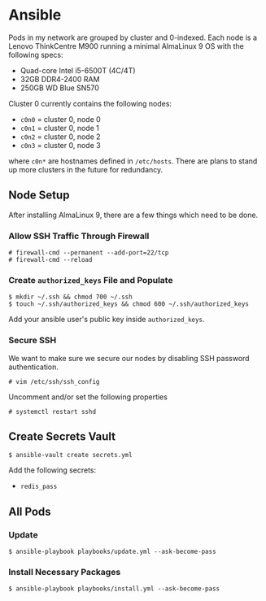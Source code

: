 # Ansible

Pods in my network are grouped by cluster and 0-indexed. Each node is a Lenovo
ThinkCentre M900 running a minimal AlmaLinux 9 OS with the following specs:

- Quad-core Intel i5-6500T (4C/4T)
- 32GB DDR4-2400 RAM
- 250GB WD Blue SN570

Cluster 0 currently contains the following nodes:

- `c0n0` = cluster 0, node 0
- `c0n1` = cluster 0, node 1
- `c0n2` = cluster 0, node 2
- `c0n3` = cluster 0, node 3

where `c0n*` are hostnames defined in `/etc/hosts`. There are plans to stand up
more clusters in the future for redundancy.

## Node Setup

After installing AlmaLinux 9, there are a few things which need to be done.

### Allow SSH Traffic Through Firewall

    # firewall-cmd --permanent --add-port=22/tcp
    # firewall-cmd --reload

### Create `authorized_keys` File and Populate

    $ mkdir ~/.ssh && chmod 700 ~/.ssh
    $ touch ~/.ssh/authorized_keys && chmod 600 ~/.ssh/authorized_keys

Add your ansible user's public key inside `authorized_keys`.

### Secure SSH

We want to make sure we secure our nodes by disabling SSH password authentication.

    # vim /etc/ssh/ssh_config

Uncomment and/or set the following properties

    # systemctl restart sshd

## Create Secrets Vault

    $ ansible-vault create secrets.yml

Add the following secrets:

- `redis_pass`

## All Pods

### Update

    $ ansible-playbook playbooks/update.yml --ask-become-pass

### Install Necessary Packages

    $ ansible-playbook playbooks/install.yml --ask-become-pass
